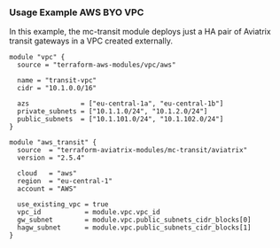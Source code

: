 ### Usage Example AWS BYO VPC

In this example, the mc-transit module deploys just a HA pair of Aviatrix transit gateways in a VPC created externally.

```hcl
module "vpc" {
  source = "terraform-aws-modules/vpc/aws"

  name = "transit-vpc"
  cidr = "10.1.0.0/16"

  azs             = ["eu-central-1a", "eu-central-1b"]
  private_subnets = ["10.1.1.0/24", "10.1.2.0/24"]
  public_subnets  = ["10.1.101.0/24", "10.1.102.0/24"]
}

module "aws_transit" {
  source  = "terraform-aviatrix-modules/mc-transit/aviatrix"
  version = "2.5.4"

  cloud   = "aws"
  region  = "eu-central-1"
  account = "AWS"

  use_existing_vpc = true
  vpc_id           = module.vpc.vpc_id
  gw_subnet        = module.vpc.public_subnets_cidr_blocks[0]
  hagw_subnet      = module.vpc.public_subnets_cidr_blocks[1]
}
```